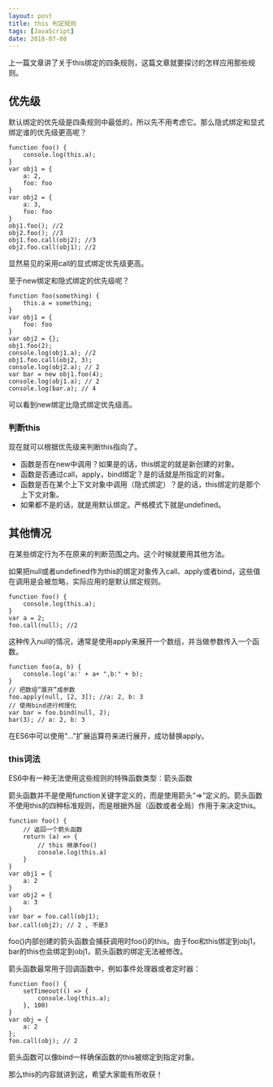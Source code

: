 ```yaml
---
layout: post
title: this 判定规则
tags: [JavaScript]
date: 2018-07-08
---
```


上一篇文章讲了关于this绑定的四条规则，这篇文章就要探讨的怎样应用那些规则。

## 优先级

默认绑定的优先级是四条规则中最低的，所以先不用考虑它。那么隐式绑定和显式绑定谁的优先级更高呢？

    function foo() {
        console.log(this.a);
    }
    var obj1 = {
        a: 2,
        foo: foo
    }
    var obj2 = {
        a: 3,
        foo: foo
    }
    obj1.foo(); //2
    obj2.foo(); //3
    obj1.foo.call(obj2); //3
    obj2.foo.call(obj1); //2

显然易见的采用call的显式绑定优先级更高。

至于new绑定和隐式绑定的优先级呢？

    function foo(something) {
        this.a = something;
    }
    var obj1 = {
        foo: foo
    }
    var obj2 = {};
    obj1.foo(2);
    console.log(obj1.a); //2
    obj1.foo.call(obj2, 3);
    console.log(obj2.a); // 2
    var bar = new obj1.foo(4);
    console.log(obj1.a); // 2
    console.log(bar.a); // 4

可以看到new绑定比隐式绑定优先级高。

### 判断this

现在就可以根据优先级来判断this指向了。

- 函数是否在new中调用？如果是的话，this绑定的就是新创建的对象。
- 函数是否通过call，apply，bind绑定？是的话就是所指定的对象。
- 函数是否在某个上下文对象中调用（隐式绑定）？是的话，this绑定的是那个上下文对象。
- 如果都不是的话，就是用默认绑定。严格模式下就是undefined。

## 其他情况

在某些绑定行为不在原来的判断范围之内。这个时候就要用其他方法。

如果把null或者undefined作为this的绑定对象传入call、apply或者bind，这些值在调用是会被忽略，实际应用的是默认绑定规则。

    function foo() {
        console.log(this.a);
    }
    var a = 2;
    foo.call(null); //2

这种传入null的情况，通常是使用apply来展开一个数组，并当做参数传入一个函数。

    function foo(a, b) {
        console.log('a:' + a+ ",b:" + b);
    }
    // 把数组“展开”成参数
    foo.apply(null, [2, 3]); //a: 2, b: 3
    // 使用bind进行柯理化
    var bar = foo.bind(null, 2);
    bar(3); // a: 2, b: 3

在ES6中可以使用"..."扩展运算符来进行展开，成功替换apply。

### this词法

ES6中有一种无法使用这些规则的特殊函数类型：箭头函数

箭头函数并不是使用function关键字定义的，而是使用箭头“=>”定义的。箭头函数不使用this的四种标准规则，而是根据外层（函数或者全局）作用于来决定this。

    function foo() {
        // 返回一个箭头函数
        return (a) => {
            // this 继承foo()
            console.log(this.a)
        }
    }
    var obj1 = {
        a: 2
    }
    var obj2 = {
        a: 3
    }
    var bar = foo.call(obj1);
    bar.call(obj2); // 2 , 不是3

foo()内部创建的箭头函数会捕获调用时foo()的this。由于foo和this绑定到obj1，bar的this也会绑定到obj1，箭头函数的绑定无法被修改。

箭头函数最常用于回调函数中，例如事件处理器或者定时器：

    function foo() {
        setTimeout(() => {
            console.log(this.a);
        }, 100)
    }
    var obj = {
        a: 2
    };
    foo.call(obj); // 2

箭头函数可以像bind一样确保函数的this被绑定到指定对象。

那么this的内容就讲到这，希望大家能有所收获！